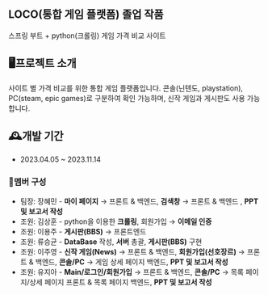## LOCO(통합 게임 플랫폼) 졸업 작품
스프링 부트 + python(크롤링) 게임 가격 비교 사이트




## 🖥프로젝트 소개
사이트 별 가격 비교를 위한 통합 게임 플랫폼입니다.
콘솔(닌텐도, playstation), PC(steam, epic games)로 구분하여 확인 가능하며, 신작 게임과 게시판도 사용 가능합니다.




## 🕰개발 기간
- 2023.04.05 ~ 2023.11.14


### 👤멤버 구성
- 팀장: 장혜민 - **마이 페이지** → 프론트 & 백엔드, **검색창** → 프론트 & 백엔드 , **PPT 및 보고서 작성**
- 조원: 김상훈 - python을 이용한 **크롤링**, 회원가입 →  **이메일 인증** 
- 조원: 이용주 - **게시판(BBS)** → 프론트엔드
- 조원: 류승균 - **DataBase** 작성, **서버** 총괄, **게시판(BBS)** 구현
- 조원: 이주영 - **신작 게임(News)** → 프론트 & 백엔드, **회원가입(선호장르)** → 프론트 & 백엔드, **콘솔/PC** → 게임 상세 페이지 백엔드, **PPT 및 보고서 작성**
- 조원: 유지아 - **Main/로그인/회원가입** → 프론트 & 백엔드, **콘솔/PC** → 목록 페이지/상세 페이지 프론트 & 목록 페이지 백엔드, **PPT 및 보고서 작성**
